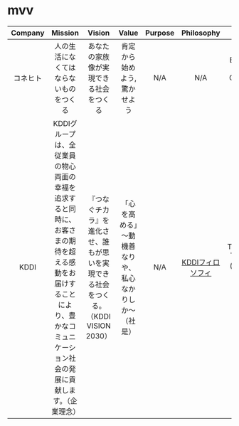 # mvv

| Company | Mission | Vision | Value | Purpose | Philosophy | Others | URL |
| :---: | :---: | :---: | :---: | :---: | :---: | :---: | :---: |
| コネヒト | 人の生活になくてはならないものをつくる | あなたの家族像が実現できる社会をつくる | 肯定から始めよう, 驚かせよう | N/A | N/A | Beyond a Tech Company (Tech Vision) | https://connehito.com/about/ | 
| KDDI | KDDIグループは、全従業員の物心両面の幸福を追求すると同時に、お客さまの期待を超える感動をお届けすることにより、豊かなコミュニケーション社会の発展に貢献します。（企業理念） | 『つなぐチカラ』を進化させ、誰もが思いを実現できる社会をつくる。（KDDI VISION 2030） | 「心を高める」～動機善なりや、私心なかりしか～（社是） | N/A | [KDDIフィロソフィ](https://www.kddi.com/corporate/kddi/philosophy/) | Tomorrow, Together (ブランドメッセージ) | https://brand.kddi.com/managementplan/ | 
